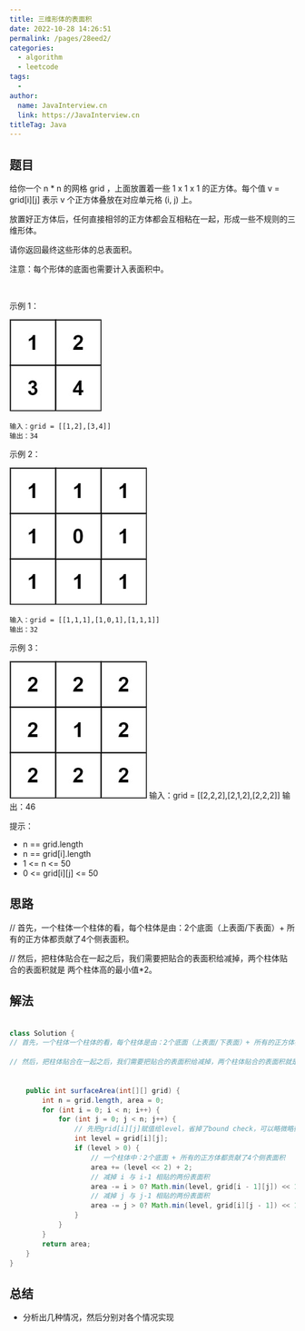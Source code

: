 ```yaml
---
title: 三维形体的表面积
date: 2022-10-28 14:26:51
permalink: /pages/28eed2/
categories:
  - algorithm
  - leetcode
tags:
  - 
author: 
  name: JavaInterview.cn
  link: https://JavaInterview.cn
titleTag: Java
---
```


## 题目

给你一个 n * n 的网格 grid ，上面放置着一些 1 x 1 x 1 的正方体。每个值 v = grid[i][j] 表示 v 个正方体叠放在对应单元格 (i, j) 上。

放置好正方体后，任何直接相邻的正方体都会互相粘在一起，形成一些不规则的三维形体。

请你返回最终这些形体的总表面积。

注意：每个形体的底面也需要计入表面积中。

 

示例 1：

![](/media/pictures/leetcode/tmp-grid2.jpeg)

    输入：grid = [[1,2],[3,4]]
    输出：34
示例 2：

![](/media/pictures/leetcode/tmp-grid4.jpeg)

    输入：grid = [[1,1,1],[1,0,1],[1,1,1]]
    输出：32
示例 3：

![](/media/pictures/leetcode/tmp-grid5.jpeg)
    输入：grid = [[2,2,2],[2,1,2],[2,2,2]]
    输出：46
 

提示：

- n == grid.length
- n == grid[i].length
- 1 <= n <= 50
- 0 <= grid[i][j] <= 50


## 思路

// 首先，一个柱体一个柱体的看，每个柱体是由：2个底面（上表面/下表面）+ 所有的正方体都贡献了4个侧表面积。

// 然后，把柱体贴合在一起之后，我们需要把贴合的表面积给减掉，两个柱体贴合的表面积就是 两个柱体高的最小值*2。


## 解法
```java

class Solution {
// 首先，一个柱体一个柱体的看，每个柱体是由：2个底面（上表面/下表面）+ 所有的正方体都贡献了4个侧表面积。

// 然后，把柱体贴合在一起之后，我们需要把贴合的表面积给减掉，两个柱体贴合的表面积就是 两个柱体高的最小值*2。


    public int surfaceArea(int[][] grid) {
        int n = grid.length, area = 0;
        for (int i = 0; i < n; i++) {
            for (int j = 0; j < n; j++) {
                // 先把grid[i][j]赋值给level，省掉了bound check，可以略微略微略微优化一下耗时...
                int level = grid[i][j];
                if (level > 0) {
                    // 一个柱体中：2个底面 + 所有的正方体都贡献了4个侧表面积 
                    area += (level << 2) + 2;
                    // 减掉 i 与 i-1 相贴的两份表面积
                    area -= i > 0? Math.min(level, grid[i - 1][j]) << 1: 0; 
                    // 减掉 j 与 j-1 相贴的两份表面积
                    area -= j > 0? Math.min(level, grid[i][j - 1]) << 1: 0;
                }  
            }
        }
        return area;
    }
}
```

## 总结

- 分析出几种情况，然后分别对各个情况实现 
